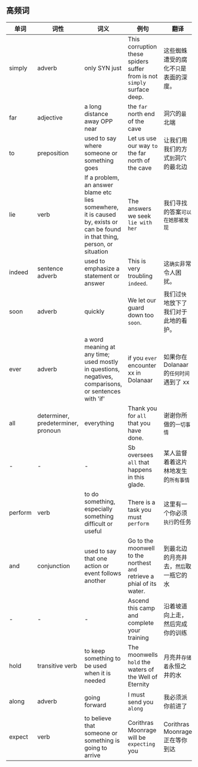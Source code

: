 ## 高频词

| 单词    | 词性                               | 词义                                                         | 例句                                                         | 翻译                                    | 来源                          |
| ------- | ---------------------------------- | ------------------------------------------------------------ | ------------------------------------------------------------ | --------------------------------------- | ----------------------------- |
| simply  | adverb                             | only SYN just                                                | This corruption these spiders suffer from is not `simply` surface deep. | 这些蜘蛛遭受的腐化不`只`是表面的深度。  | Webwood Corruption            |
| far     | adjective                          | a long distance away OPP near                                | the `far` north end of the cave                              | 洞穴的`最`北端                          | Vile Touch                    |
| to      | preposition                        | used to say where someone or something goes                  | Let us use our way `to` the far north of the cave            | 让我们用我们的方式`到`洞穴的最北边      | Vile Touch                    |
| lie     | verb                               | If a problem, an answer blame etc lies somewhere, it is caused by, exists or can be found in that thing, person, or situation | The answers we seek `lie with her`                           | 我们寻找的答案`可以在她那被发现`        | Vile Touch                    |
| indeed  | sentence adverb                    | used to emphasize a statement or answer                      | This is very troubling `indeed`.                             | 这`确实`非常令人困扰。                  | Vile Touch                    |
| soon    | adverb                             | quickly                                                      | We let our guard down too `soon`.                            | 我们过`快`地放下了我们对于此地的看护。  | Vile Touch                    |
| ever    | adverb                             | a word meaning at any time; used mostly in questions,  negatives, comparisons, or sentences with 'if' | if you `ever` encounter xx in Dolanaar                       | 如果你在 Dolanaar 的`任何时间`遇到了 xx | Signs of Things to Come       |
| all     | determiner, predeterminer, pronoun | everything                                                   | Thank you for `all` that you have done.                      | 谢谢你所做的`一切事情`                  | Signs of Things to Come       |
| -       | -                                  | -                                                            | Sb oversees `all` that happens in this glade.                | 某人监督着着这片林地发生的`所有事情`    | Precious Waters               |
| perform | verb                               | to do something, especially something difficult or useful    | There is a task you must `perform`                           | 这里有一个你必须`执行`的任务            | Teldrassil: Crown of Azeroth  |
| and     | conjunction                        | used to say that one action or event follows another         | Go to the moonwell to the northest `and` retrieve a phial of its water. | 到最北边的月亮井去，`然后`取一瓶它的水  | Teldrassil: Crown of Azeroth  |
| -       | -                                  | -                                                            | Ascend this camp and complete your training                  | 沿着坡道向上走，然后完成你的训练        | Precious Waters               |
| hold    | transitive verb                    | to keep something to be used when it is needed               | The moonwells `hold` the waters of the Well of Eternity      | 月亮井`存储着`永恒之井的水              | Precious Waters               |
| along   | adverb                             | going forward                                                | I must send you `along`                                      | 我必须派你前进了                        | Teldrassil: Passing Awareness |
| expect  | verb                               | to believe that someone or something is going to arrive      | Corithras Moonrage will be `expecting` you                   | Corithras Moonrage 正在等你到达         | Teldrassil: Passing Awareness |


